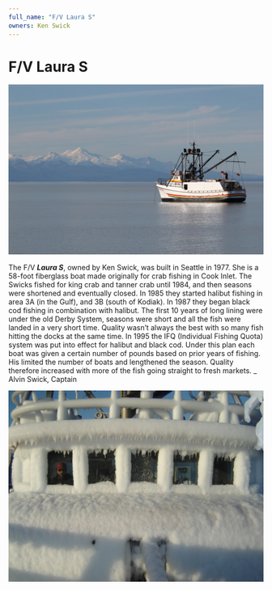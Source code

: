 ```yaml
---
full_name: "F/V Laura S"
owners: Ken Swick
---
```

# F/V Laura S

![](../assets/images/Boats/LauraS.JPG)

The F/V ***Laura S***, owned by Ken Swick, was built in Seattle in 1977. She is a 58-foot fiberglass boat made originally for crab fishing in Cook Inlet. The Swicks fished for king crab and tanner crab until 1984, and then seasons were shortened and eventually closed.  In 1985 they started halibut fishing in area 3A (in the Gulf), and 3B (south of Kodiak).  In 1987 they began black cod fishing in combination with halibut.  The first 10 years of long lining were under the old Derby System, seasons were short and all the fish were landed in a very short time.  Quality wasn’t always the best with so many fish hitting the docks at the same time.
In 1995 the IFQ (Individual Fishing Quota) system was put into effect for halibut and black cod. Under this plan each boat was given a certain number of pounds based on prior years of fishing. His limited the number of boats and lengthened the season.  Quality therefore increased with more of the fish going straight to fresh markets.   _ Alvin Swick, Captain

![](../assets/images/Boats/LauraSice.JPG)


